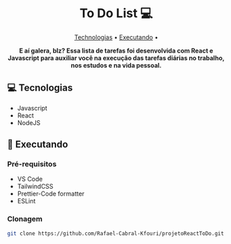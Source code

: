<h1 align="center" style="font-weight: bold;">To Do List 💻</h1>

<p align="center">
 <a href="#technologies">Technologias</a> • 
 <a href="#started">Executando</a> • 
</p>

<p align="center">
    <b>E aí galera, blz? Essa lista de tarefas foi desenvolvida com React e Javascript para 
    auxiliar você na execução das tarefas diárias no trabalho, nos estudos e na vida pessoal.</b>
</p>

<h2 id="technologies">💻 Tecnologias</h2>

<ul>
    <li>Javascript</li>
    <li>React</li>
    <li>NodeJS</li>
</ul>

<h2 id="started">🚀 Executando</h2>

<h3>Pré-requisitos</h3>
<ul>
    <li>VS Code</li>
    <li>TailwindCSS</li>
    <li>Prettier-Code formatter</li>
    <li>ESLint</li>
</ul>

<h3>Clonagem</h3>

```bash
git clone https://github.com/Rafael-Cabral-Kfouri/projetoReactToDo.git
